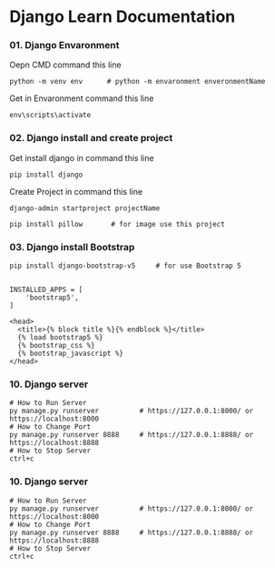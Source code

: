 # Django Learn Documentation
### 01. Django Envaronment  
Oepn CMD command this line
```
python -m venv env      # python -m envaronment enveronmentName
```
Get in Envaronment command this line
```
env\scripts\activate
```
### 02. Django install and create project
Get install django in command this line
```
pip install django
```
Create Project in command this line
```
django-admin startproject projectName
```
```
pip install pillow       # for image use this project
```
### 03. Django install Bootstrap
```
pip install django-bootstrap-v5     # for use Bootstrap 5
```
```

INSTALLED_APPS = [
    'bootstrap5',
]
```
```
<head>
  <title>{% block title %}{% endblock %}</title>
  {% load bootstrap5 %}
  {% bootstrap_css %}
  {% bootstrap_javascript %}
</head>
```
### 10. Django server 
```
# How to Run Server
py manage.py runserver          # https://127.0.0.1:8000/ or https://localhost:8000    
# How to Change Port
py manage.py runserver 8888     # https://127.0.0.1:8888/ or https://localhost:8888  
# How to Stop Server
ctrl+c
```
### 10. Django server 
```
# How to Run Server
py manage.py runserver          # https://127.0.0.1:8000/ or https://localhost:8000    
# How to Change Port
py manage.py runserver 8888     # https://127.0.0.1:8888/ or https://localhost:8888  
# How to Stop Server
ctrl+c
```
